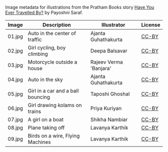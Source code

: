 Image metadata for illustrations from the Pratham Books story [Have You Ever Travelled By?](https://storyweaver.org.in/stories/4775-have-you-ever-travelled-by) by Payoshni Saraf.

Image | Description | Illustrator | License
----- | ----------- | ----------- | -------
01.jpg | Auto in the center of traffic | Ajanta Guhathakurta | [CC-BY](https://creativecommons.org/licenses/by/4.0/)
02.jpg | Girl cycling, boy climbing | Deepa Balsavar | [CC-BY](https://creativecommons.org/licenses/by/4.0/)
03.jpg | Motorcycle outside a house | Rajeev Verma 'Banjara' | [CC-BY](https://creativecommons.org/licenses/by/4.0/)
04.jpg | Auto in the sky | Ajanta Guhathakurta | [CC-BY](https://creativecommons.org/licenses/by/4.0/)
05.jpg | Girl in a car and a ball bouncing | Taposhi Ghoshal | [CC-BY](https://creativecommons.org/licenses/by/4.0/)
06.jpg | Girl drawing kolams on trains | Priya Kuriyan | [CC-BY](https://creativecommons.org/licenses/by/4.0/)
07.jpg | A girl on a boat  | Shikha Nambiar | [CC-BY](https://creativecommons.org/licenses/by/4.0/)
08.jpg | Plane taking off | Lavanya Karthik | [CC-BY](https://creativecommons.org/licenses/by/4.0/)
09.jpg | Birds on a wire, Flying Machines | Lavanya Karthik | [CC-BY](https://creativecommons.org/licenses/by/4.0/)
